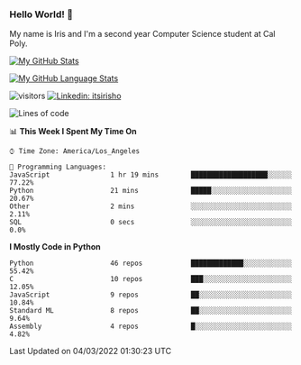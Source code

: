 ### Hello World! 👋

My name is Iris and I'm a second year Computer Science student at Cal Poly. 


[![My GitHub Stats](https://github-readme-stats.vercel.app/api?username=sleepyStick&show_icons=true&&count_private=true&include_all_commits=true&theme=buefy)]()

[![My GitHub Language Stats](https://github-readme-stats.vercel.app/api/top-langs/?username=sleepyStick&langs_count=5&theme=buefy)]()

![visitors](https://visitor-badge.glitch.me/badge?page_id=sleepyStick.sleepyStick)
[![Linkedin: itsirisho](https://img.shields.io/badge/-itsirisho-informational?style=flat-square&logo=Linkedin&logoColor=white&link=https://www.linkedin.com/in/itsirisho/)](https://www.linkedin.com/in/itsirisho/)

<!--START_SECTION:waka-->
![Lines of code](https://img.shields.io/badge/From%20Hello%20World%20I%27ve%20Written-13%20Million%20lines%20of%20code-blue)

📊 **This Week I Spent My Time On** 

```text
⌚︎ Time Zone: America/Los_Angeles

💬 Programming Languages: 
JavaScript               1 hr 19 mins        ███████████████████░░░░░░   77.22% 
Python                   21 mins             █████░░░░░░░░░░░░░░░░░░░░   20.67% 
Other                    2 mins              ░░░░░░░░░░░░░░░░░░░░░░░░░   2.11% 
SQL                      0 secs              ░░░░░░░░░░░░░░░░░░░░░░░░░   0.0%

```

**I Mostly Code in Python** 

```text
Python                   46 repos            █████████████░░░░░░░░░░░░   55.42% 
C                        10 repos            ███░░░░░░░░░░░░░░░░░░░░░░   12.05% 
JavaScript               9 repos             ██░░░░░░░░░░░░░░░░░░░░░░░   10.84% 
Standard ML              8 repos             ██░░░░░░░░░░░░░░░░░░░░░░░   9.64% 
Assembly                 4 repos             █░░░░░░░░░░░░░░░░░░░░░░░░   4.82%

```



 Last Updated on 04/03/2022 01:30:23 UTC
<!--END_SECTION:waka-->

<!--
**konanyuta/konanyuta** is a ✨ _special_ ✨ repository because its `README.md` (this file) appears on your GitHub profile.

Here are some ideas to get you started:

- 🔭 I’m currently working on ...
- 🌱 I’m currently learning ...
- 👯 I’m looking to collaborate on ...
- 🤔 I’m looking for help with ...
- 💬 Ask me about ...
- 📫 How to reach me: ...
- 😄 Pronouns: ...
- ⚡ Fun fact: ...
-->
